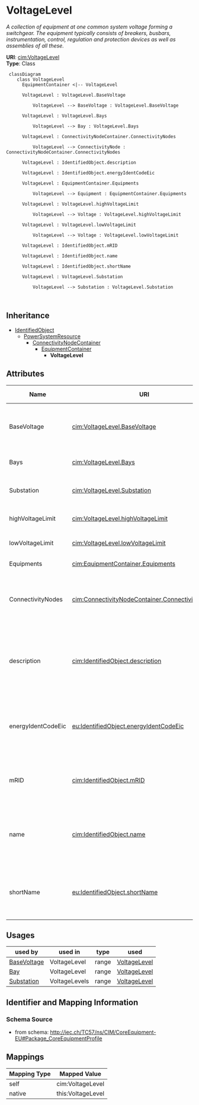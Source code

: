 # VoltageLevel


_A collection of equipment at one common system voltage forming a switchgear. The equipment typically consists of breakers, busbars, instrumentation, control, regulation and protection devices as well as assemblies of all these._





**URI**: [cim:VoltageLevel](http://iec.ch/TC57/CIM100#VoltageLevel)<br />
**Type**: Class




```mermaid
 classDiagram
    class VoltageLevel
      EquipmentContainer <|-- VoltageLevel
      
      VoltageLevel : VoltageLevel.BaseVoltage
        
          VoltageLevel --> BaseVoltage : VoltageLevel.BaseVoltage
        
      VoltageLevel : VoltageLevel.Bays
        
          VoltageLevel --> Bay : VoltageLevel.Bays
        
      VoltageLevel : ConnectivityNodeContainer.ConnectivityNodes
        
          VoltageLevel --> ConnectivityNode : ConnectivityNodeContainer.ConnectivityNodes
        
      VoltageLevel : IdentifiedObject.description
        
      VoltageLevel : IdentifiedObject.energyIdentCodeEic
        
      VoltageLevel : EquipmentContainer.Equipments
        
          VoltageLevel --> Equipment : EquipmentContainer.Equipments
        
      VoltageLevel : VoltageLevel.highVoltageLimit
        
          VoltageLevel --> Voltage : VoltageLevel.highVoltageLimit
        
      VoltageLevel : VoltageLevel.lowVoltageLimit
        
          VoltageLevel --> Voltage : VoltageLevel.lowVoltageLimit
        
      VoltageLevel : IdentifiedObject.mRID
        
      VoltageLevel : IdentifiedObject.name
        
      VoltageLevel : IdentifiedObject.shortName
        
      VoltageLevel : VoltageLevel.Substation
        
          VoltageLevel --> Substation : VoltageLevel.Substation
        
      
```





## Inheritance
* [IdentifiedObject](IdentifiedObject.md)
    * [PowerSystemResource](PowerSystemResource.md)
        * [ConnectivityNodeContainer](ConnectivityNodeContainer.md)
            * [EquipmentContainer](EquipmentContainer.md)
                * **VoltageLevel**



## Attributes


| Name | URI | Cardinality and Range | Description | Inheritance |
| ---  | --- | --- | --- | --- |
| BaseVoltage | [cim:VoltageLevel.BaseVoltage](http://iec.ch/TC57/CIM100#VoltageLevel.BaseVoltage) | 1..1 <br />  [BaseVoltage](BaseVoltage.md)  | The base voltage used for all equipment within the voltage level | direct |
| Bays | [cim:VoltageLevel.Bays](http://iec.ch/TC57/CIM100#VoltageLevel.Bays) | 0..* <br />  [Bay](Bay.md)  | The bays within this voltage level | direct |
| Substation | [cim:VoltageLevel.Substation](http://iec.ch/TC57/CIM100#VoltageLevel.Substation) | 1..1 <br />  [Substation](Substation.md)  | The substation of the voltage level | direct |
| highVoltageLimit | [cim:VoltageLevel.highVoltageLimit](http://iec.ch/TC57/CIM100#VoltageLevel.highVoltageLimit) | 0..1 <br />  [Voltage](Voltage.md)  | The bus bar's high voltage limit | direct |
| lowVoltageLimit | [cim:VoltageLevel.lowVoltageLimit](http://iec.ch/TC57/CIM100#VoltageLevel.lowVoltageLimit) | 0..1 <br />  [Voltage](Voltage.md)  | The bus bar's low voltage limit | direct |
| Equipments | [cim:EquipmentContainer.Equipments](http://iec.ch/TC57/CIM100#EquipmentContainer.Equipments) | 0..* <br />  [Equipment](Equipment.md)  | Contained equipment | [EquipmentContainer](EquipmentContainer.md) |
| ConnectivityNodes | [cim:ConnectivityNodeContainer.ConnectivityNodes](http://iec.ch/TC57/CIM100#ConnectivityNodeContainer.ConnectivityNodes) | 0..* <br />  [ConnectivityNode](ConnectivityNode.md)  | Connectivity nodes which belong to this connectivity node container | [ConnectivityNodeContainer](ConnectivityNodeContainer.md) |
| description | [cim:IdentifiedObject.description](http://iec.ch/TC57/CIM100#IdentifiedObject.description) | 0..1 <br />  string  | The description is a free human readable text describing or naming the object | [IdentifiedObject](IdentifiedObject.md) |
| energyIdentCodeEic | [eu:IdentifiedObject.energyIdentCodeEic](http://iec.ch/TC57/CIM100-European#IdentifiedObject.energyIdentCodeEic) | 0..1 <br />  string  | The attribute is used for an exchange of the EIC code (Energy identification ... | [IdentifiedObject](IdentifiedObject.md) |
| mRID | [cim:IdentifiedObject.mRID](http://iec.ch/TC57/CIM100#IdentifiedObject.mRID) | 1..1 <br />  string  | Master resource identifier issued by a model authority | [IdentifiedObject](IdentifiedObject.md) |
| name | [cim:IdentifiedObject.name](http://iec.ch/TC57/CIM100#IdentifiedObject.name) | 1..1 <br />  string  | The name is any free human readable and possibly non unique text naming the o... | [IdentifiedObject](IdentifiedObject.md) |
| shortName | [eu:IdentifiedObject.shortName](http://iec.ch/TC57/CIM100-European#IdentifiedObject.shortName) | 0..1 <br />  string  | The attribute is used for an exchange of a human readable short name with len... | [IdentifiedObject](IdentifiedObject.md) |





## Usages

| used by | used in | type | used |
| ---  | --- | --- | --- |
| [BaseVoltage](BaseVoltage.md) | VoltageLevel | range | [VoltageLevel](VoltageLevel.md) |
| [Bay](Bay.md) | VoltageLevel | range | [VoltageLevel](VoltageLevel.md) |
| [Substation](Substation.md) | VoltageLevels | range | [VoltageLevel](VoltageLevel.md) |






## Identifier and Mapping Information







### Schema Source


* from schema: http://iec.ch/TC57/ns/CIM/CoreEquipment-EU#Package_CoreEquipmentProfile





## Mappings

| Mapping Type | Mapped Value |
| ---  | ---  |
| self | cim:VoltageLevel |
| native | this:VoltageLevel |




